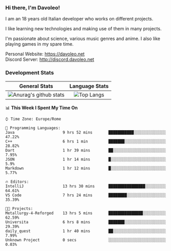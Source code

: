 ### Hi there, I'm Davoleo!

I am an 18 years old Italian developer who works on different projects.

I like learning new technologies and making use of them in many projects.

I'm passionate about science, various music genres and anime.
I also like playing games in my spare time.

Personal Website: https://davoleo.net <br>
Discord Server: http://discord.davoleo.net

### Development Stats

General Stats             |  Language Stats
:-------------------------:|:-------------------------:
![Anurag's github stats](https://github-readme-stats.vercel.app/api?username=Davoleo&count_private=true&show_icons=true&theme=tokyonight)  |  ![Top Langs](https://github-readme-stats.vercel.app/api/top-langs/?username=Davoleo&theme=tokyonight&layout=compact)



<!--START_SECTION:waka-->
📊 **This Week I Spent My Time On** 

```text
⌚︎ Time Zone: Europe/Rome

💬 Programming Languages: 
Java                     9 hrs 52 mins       ███████████░░░░░░░░░░░░░░   47.22% 
C++                      6 hrs 1 min         ███████░░░░░░░░░░░░░░░░░░   28.82% 
Dart                     1 hr 39 mins        ██░░░░░░░░░░░░░░░░░░░░░░░   7.95% 
JSON                     1 hr 14 mins        █░░░░░░░░░░░░░░░░░░░░░░░░   5.9% 
Markdown                 1 hr 12 mins        █░░░░░░░░░░░░░░░░░░░░░░░░   5.77%

🔥 Editors: 
IntelliJ                 13 hrs 30 mins      ████████████████░░░░░░░░░   64.61% 
VS Code                  7 hrs 24 mins       ████████░░░░░░░░░░░░░░░░░   35.39%

🐱‍💻 Projects: 
Metallurgy-4-Reforged    13 hrs 5 mins       ███████████████░░░░░░░░░░   62.59% 
Universita               6 hrs 8 mins        ███████░░░░░░░░░░░░░░░░░░   29.39% 
daily_quest              1 hr 40 mins        ██░░░░░░░░░░░░░░░░░░░░░░░   7.99% 
Unknown Project          0 secs              ░░░░░░░░░░░░░░░░░░░░░░░░░   0.03%

```


<!--END_SECTION:waka-->

<!--
**Davoleo/Davoleo** is a ✨ _special_ ✨ repository because its `README.md` (this file) appears on your GitHub profile.

https://gist.github.com/Davoleo/43516c64c8169e24dc2571c34713863b

Here are some ideas to get you started:

- 🔭 I’m currently working on ...
- 🌱 I’m currently learning ...
- 👯 I’m looking to collaborate on ...
- 🤔 I’m looking for help with ...
- 💬 Ask me about ...
- 📫 How to reach me: ...
- 😄 Pronouns: ...
- ⚡ Fun fact: ...
-->
